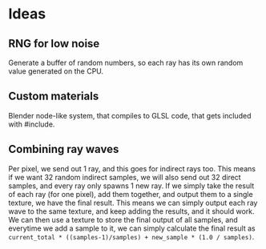 # Ideas
## RNG for low noise
Generate a buffer of random numbers, so each ray has its own random value generated on the CPU.

## Custom materials
Blender node-like system, that compiles to GLSL code, that gets included with #include.

## Combining ray waves
Per pixel, we send out 1 ray, and this goes for indirect rays too. This means if we want 32 random indirect samples, we will also send out 32 direct samples, and every ray only spawns 1 new ray.
If we simply take the result of each ray (for one pixel), add them together, and output them to a single texture, we have the final result. This means we can simply output each ray wave to the same texture, and keep adding the results, and it should work.
We can then use a texture to store the final output of all samples, and everytime we add a sample to it, we can simply calculate the final result as `current_total * ((samples-1)/samples) + new_sample * (1.0 / samples)`.
